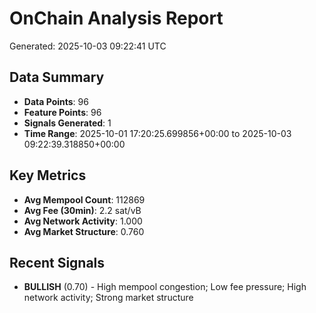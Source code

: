 # OnChain Analysis Report
Generated: 2025-10-03 09:22:41 UTC

## Data Summary
- **Data Points**: 96
- **Feature Points**: 96
- **Signals Generated**: 1
- **Time Range**: 2025-10-01 17:20:25.699856+00:00 to 2025-10-03 09:22:39.318850+00:00

## Key Metrics
- **Avg Mempool Count**: 112869
- **Avg Fee (30min)**: 2.2 sat/vB
- **Avg Network Activity**: 1.000
- **Avg Market Structure**: 0.760

## Recent Signals
- **BULLISH** (0.70) - High mempool congestion; Low fee pressure; High network activity; Strong market structure
